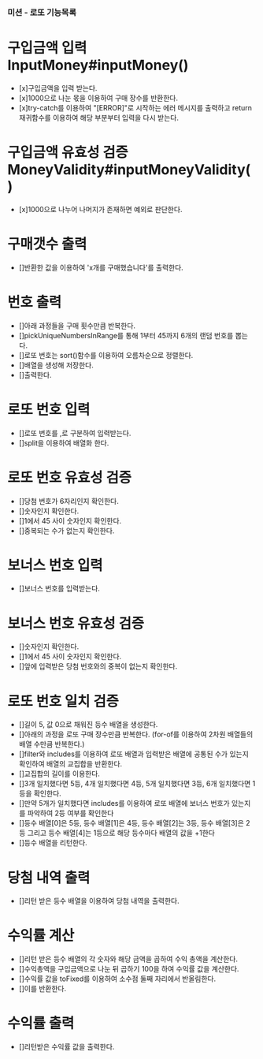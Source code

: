 ### 미션 - 로또 기능목록

# 구입금액 입력 InputMoney#inputMoney()
- [x]구입금액을 입력 받는다.
- [x]1000으로 나눈 몫을 이용하여 구매 장수를 반환한다.
- [x]try-catch를 이용하여 "[ERROR]"로 시작하는 에러 메시지를 출력하고 return 재귀함수를 이용하여 해당 부분부터 입력을 다시 받는다.

# 구입금액 유효성 검증 MoneyValidity#inputMoneyValidity()
- [x]1000으로 나누어 나머지가 존재하면 예외로 판단한다.

# 구매갯수 출력
- []반환한 값을 이용하여 'x개를 구매했습니다'를 출력한다. 

# 번호 출력
- []아래 과정들을 구매 횟수만큼 반복한다.
- []pickUniqueNumbersInRange를 통해 1부터 45까지 6개의 랜덤 번호를 뽑는다.
- []로또 번호는 sort()함수를 이용하여 오름차순으로 정렬한다.
- []배열을 생성해 저장한다.
- []출력한다.

# 로또 번호 입력
- []로또 번호를 ,로 구분하여 입력받는다.
- []split을 이용하여 배열화 한다.

# 로또 번호 유효성 검증
- []당첨 번호가 6자리인지 확인한다.
- []숫자인지 확인한다.
- []1에서 45 사이 숫자인지 확인한다.
- []중복되는 수가 없는지 확인한다.

# 보너스 번호 입력 
- []보너스 번호를 입력받는다.

# 보너스 번호 유효성 검증
- []숫자인지 확인한다.
- []1에서 45 사이 숫자인지 확인한다.
- []앞에 입력받은 당첨 번호와의 중복이 없는지 확인한다.

# 로또 번호 일치 검증
- []길이 5, 값 0으로 채워진 등수 배열을 생성한다.
- []아래의 과정을 로또 구매 장수만큼 반복한다. (for-of를 이용하여 2차원 배열들의 배열 수만큼 반복한다.)
- []filter와 includes를 이용하여 로또 배열과 입력받은 배열에 공통된 수가 있는지 확인하여 배열의 교집합을 반환한다.
- []교집합의 길이를 이용한다.
- []3개 일치했다면 5등, 4개 일치했다면 4등, 5개 일치했다면 3등, 6개 일치했다면 1등을 확인한다.
- []만약 5개가 일치했다면 includes를 이용하여 로또 배열에 보너스 번호가 있는지를 파악하여 2등 여부를 확인한다
- []등수 배열[0]은 5등, 등수 배열[1]은 4등, 등수 배열[2]는 3등, 등수 배열[3]은 2등 그리고 등수 배열[4]는 1등으로 해당 등수마다 배열의 값을 +1한다
- []등수 배열을 리턴한다.

# 당첨 내역 출력
- []리턴 받은 등수 배열을 이용하여 당첨 내역을 출력한다.

# 수익률 계산
- []리턴 받은 등수 배열의 각 숫자와 해당 금액을 곱하여 수익 총액을 계산한다.
- []수익총액을 구입금액으로 나눈 뒤 곱하기 100을 하여 수익률 값을 계산한다.
- []수익률 값을 toFixed를 이용하여 소수점 둘째 자리에서 반올림한다.
- []이를 반환한다.

# 수익률 출력
- []리턴받은 수익률 값을 출력한다.


